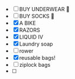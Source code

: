 - [ ] BUY UNDERWEAR 👙
- [ ] BUY SOCKS 🧦
- [x] A BIKE
- [x] RAZORS
- [x] LIQUID IV
- [x] Laundry soap
- [ ] rower
- [x] reusable bags!
- [ ] ziplock bags
- [ ] 